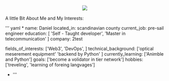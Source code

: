 ### <p align="center">  <img src="https://capsule-render.vercel.app/api?text=Hey%Everyone!🕹️&animation=fadeIn&type=waving&color=gradient&height=100"/></p>

A little Bit About Me and My Interests:

''' yaml * 
name: Daniel 
located_in: scandinavian county
current_job: pre-sail engineer
education:
  [ 'Self - Taught developer',
    'Master in telecommunication'
  ]
company: 2test

fields_of_interests:
  ['Web3',
   'DevOps',
  ]
technical_background:
  ['optical meserement equipment'
   'backend by Python'
  ]
 currently_learning: ['Animble and Python']
 goals: ['become a volidator in tier network']
 hobbies: ['treveling', 'learning of foreing langvages']
  * '''

